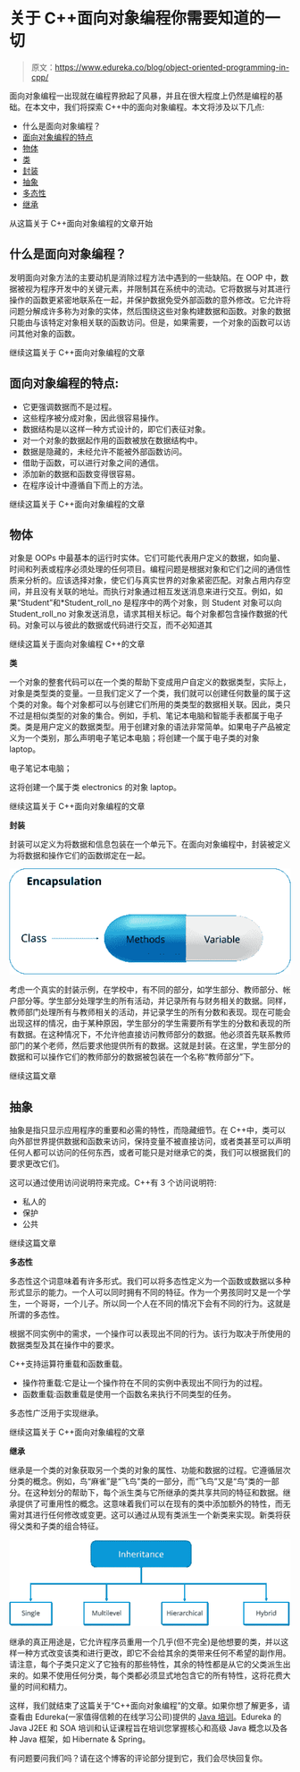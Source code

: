# 关于 C++面向对象编程你需要知道的一切

> 原文：<https://www.edureka.co/blog/object-oriented-programming-in-cpp/>

面向对象编程一出现就在编程界掀起了风暴，并且在很大程度上仍然是编程的基础。在本文中，我们将探索 C++中的面向对象编程。本文将涉及以下几点:

*   什么是面向对象编程？
*   [面向对象编程的特点](#Featuresofobject-orientedprogramming)
*   [物体](#Objects)
*   [类](#Classes)
*   [封装](#Encapsulation)
*   [抽象](#Abstraction)
*   [多态性](#Polymorphism)
*   [继承](#Inheritance)

从这篇关于 C++面向对象编程的文章开始

## 什么是面向对象编程？

发明面向对象方法的主要动机是消除过程方法中遇到的一些缺陷。在 OOP 中，数据被视为程序开发中的关键元素，并限制其在系统中的流动。它将数据与对其进行操作的函数更紧密地联系在一起，并保护数据免受外部函数的意外修改。它允许将问题分解成许多称为对象的实体，然后围绕这些对象构建数据和函数。对象的数据只能由与该特定对象相关联的函数访问。但是，如果需要，一个对象的函数可以访问其他对象的函数。

继续这篇关于 C++面向对象编程的文章

## **面向对象编程的特点:**

*   它更强调数据而不是过程。
*   这些程序被分成对象，因此很容易操作。
*   数据结构是以这样一种方式设计的，即它们表征对象。
*   对一个对象的数据起作用的函数被放在数据结构中。
*   数据是隐藏的，未经允许不能被外部函数访问。
*   借助于函数，可以进行对象之间的通信。
*   添加新的数据和函数变得很容易。
*   在程序设计中遵循自下而上的方法。

继续这篇关于 C++面向对象编程的文章

## **物体**

对象是 OOPs 中最基本的运行时实体。它们可能代表用户定义的数据，如向量、时间和列表或程序必须处理的任何项目。编程问题是根据对象和它们之间的通信性质来分析的。应该选择对象，使它们与真实世界的对象紧密匹配。对象占用内存空间，并且没有关联的地址。而执行对象通过相互发送消息来进行交互。例如，如果“Student”和*Student_roll_no 是程序中的两个对象，则 Student 对象可以向 Student_roll_no 对象发送消息，请求其相关标记。每个对象都包含操作数据的代码。对象可以与彼此的数据或代码进行交互，而不必知道其

继续这篇关于面向对象编程 C++的文章

**类**

一个对象的整套代码可以在一个类的帮助下变成用户自定义的数据类型，实际上，对象是类型类的变量。一旦我们定义了一个类，我们就可以创建任何数量的属于这个类的对象。每个对象都可以与创建它们所用的类类型的数据相关联。因此，类只不过是相似类型的对象的集合。例如，手机、笔记本电脑和智能手表都属于电子类。类是用户定义的数据类型。用于创建对象的语法非常简单。如果电子产品被定义为一个类别，那么声明电子笔记本电脑；将创建一个属于电子类的对象 laptop。

电子笔记本电脑；

这将创建一个属于类 electronics 的对象 laptop。

继续这篇关于 C++面向对象编程的文章

**封装**

封装可以定义为将数据和信息包装在一个单元下。在面向对象编程中，封装被定义为将数据和操作它们的函数绑定在一起。

![Encapsulation - Object Oriented Programming in Cpp - Edureka](img/e37a574dbc45295b29a2ff9312c6cb8c.png)

考虑一个真实的封装示例，在学校中，有不同的部分，如学生部分、教师部分、帐户部分等。学生部分处理学生的所有活动，并记录所有与财务相关的数据。同样，教师部门处理所有与教师相关的活动，并记录学生的所有分数和表现。现在可能会出现这样的情况，由于某种原因，学生部分的学生需要所有学生的分数和表现的所有数据。在这种情况下，不允许他直接访问教师部分的数据。他必须首先联系教师部门的某个老师，然后要求他提供所有的数据。这就是封装。在这里，学生部分的数据和可以操作它们的教师部分的数据被包装在一个名称“教师部分”下。

继续这篇文章

## **抽象**

抽象是指只显示应用程序的重要和必需的特性，而隐藏细节。在 C++中，类可以向外部世界提供数据和函数来访问，保持变量不被直接访问，或者类甚至可以声明任何人都可以访问的任何东西，或者可能只是对继承它的类，我们可以根据我们的要求更改它们。

这可以通过使用访问说明符来完成。C++有 3 个访问说明符:

*   私人的
*   保护
*   公共

继续这篇文章

**多态性**

多态性这个词意味着有许多形式。我们可以将多态性定义为一个函数或数据以多种形式显示的能力。一个人可以同时拥有不同的特征。作为一个男孩同时又是一个学生，一个哥哥，一个儿子。所以同一个人在不同的情况下会有不同的行为。这就是所谓的多态性。

根据不同实例中的需求，一个操作可以表现出不同的行为。该行为取决于所使用的数据类型及其在操作中的要求。

C++支持运算符重载和函数重载。

*   操作符重载:它是让一个操作符在不同的实例中表现出不同行为的过程。
*   函数重载:函数重载是使用一个函数名来执行不同类型的任务。

多态性广泛用于实现继承。

继续这篇关于 C++面向对象编程的文章

**继承**

继承是一个类的对象获取另一个类的对象的属性、功能和数据的过程。它遵循层次分类的概念。例如，鸟“麻雀”是“飞鸟”类的一部分，而“飞鸟”又是“鸟”类的一部分。在这种划分的帮助下，每个派生类与它所继承的类共享共同的特征和数据。继承提供了可重用性的概念。这意味着我们可以在现有的类中添加额外的特性，而无需对其进行任何修改或变更。这可以通过从现有类派生一个新类来实现。新类将获得父类和子类的组合特征。

![Inheritance - Object Oriented Programming in Cpp - Edureka](img/0c0e52dd6984b4c363db59a05ae3bc31.png)

继承的真正用途是，它允许程序员重用一个几乎(但不完全)是他想要的类，并以这样一种方式改变该类和进行更改，即它不会给其余的类带来任何不希望的副作用。请注意，每个子类只定义了它独有的那些特性，其余的特性都是从它的父类派生出来的。如果不使用任何分类，每个类都必须显式地包含它的所有特性，这将花费大量的时间和精力。

这样，我们就结束了这篇关于“C++面向对象编程”的文章。如果你想了解更多，请查看由 Edureka(一家值得信赖的在线学习公司)提供的  [Java 培训](https://www.edureka.co/java-j2ee-soa-training)。Edureka 的 Java J2EE 和 SOA 培训和认证课程旨在培训您掌握核心和高级 Java 概念以及各种 Java 框架，如 Hibernate & Spring。

有问题要问我们吗？请在这个博客的评论部分提到它，我们会尽快回复你。